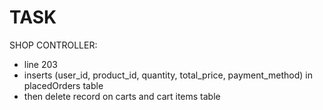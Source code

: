 # TASK


SHOP CONTROLLER:
- line 203
- inserts (user_id, product_id, quantity, total_price, payment_method) in placedOrders table
- then delete record on carts and cart items table


